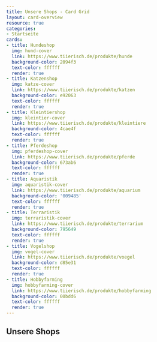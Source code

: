 ```yaml
---
title: Unsere Shops - Card Grid
layout: card-overview
resource: true
categories:
- Startseite
cards:
- title: Hundeshop
  img: hund-cover
  link: https://www.tiierisch.de/produkte/hunde
  background-color: 2094f3
  text-color: ffffff
  render: true
- title: Katzenshop
  img: katze-cover
  link: https://www.tiierisch.de/produkte/katzen
  background-color: e92063
  text-color: ffffff
  render: true
- title: Kleintiershop
  img: kleintier-cover
  link: https://www.tiierisch.de/produkte/kleintiere
  background-color: 4cae4f
  text-color: ffffff
  render: true
- title: Pferdeshop
  img: pferdeshop-cover
  link: https://www.tiierisch.de/produkte/pferde
  background-color: 673ab6
  text-color: ffffff
  render: true
- title: Aquaristik
  img: aquaristik-cover
  link: https://www.tiierisch.de/produkte/aquarium
  background-color: '009485'
  text-color: ffffff
  render: true
- title: Terraristik
  img: terraristik-cover
  link: https://www.tiierisch.de/produkte/terrarium
  background-color: 795649
  text-color: ffffff
  render: true
- title: Vogelshop
  img: vogel-cover
  link: https://www.tiierisch.de/produkte/voegel
  background-color: d85e31
  text-color: ffffff
  render: true
- title: Hobbyfarming
  img: hobbyfarming-cover
  link: https://www.tiierisch.de/produkte/hobbyfarming
  background-color: 00bdd6
  text-color: ffffff
  render: true
---
```


## Unsere Shops
